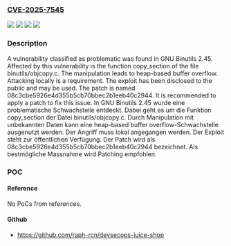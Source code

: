 ### [CVE-2025-7545](https://cve.mitre.org/cgi-bin/cvename.cgi?name=CVE-2025-7545)
![](https://img.shields.io/static/v1?label=Product&message=Binutils&color=blue)
![](https://img.shields.io/static/v1?label=Version&message=2.45%20&color=brightgreen)
![](https://img.shields.io/static/v1?label=Vulnerability&message=Heap-based%20Buffer%20Overflow&color=brightgreen)
![](https://img.shields.io/static/v1?label=Vulnerability&message=Memory%20Corruption&color=brightgreen)

### Description

A vulnerability classified as problematic was found in GNU Binutils 2.45. Affected by this vulnerability is the function copy_section of the file binutils/objcopy.c. The manipulation leads to heap-based buffer overflow. Attacking locally is a requirement. The exploit has been disclosed to the public and may be used. The patch is named 08c3cbe5926e4d355b5cb70bbec2b1eeb40c2944. It is recommended to apply a patch to fix this issue.
In GNU Binutils 2.45 wurde eine problematische Schwachstelle entdeckt. Dabei geht es um die Funktion copy_section der Datei binutils/objcopy.c. Durch Manipulation mit unbekannten Daten kann eine heap-based buffer overflow-Schwachstelle ausgenutzt werden. Der Angriff muss lokal angegangen werden. Der Exploit steht zur öffentlichen Verfügung. Der Patch wird als 08c3cbe5926e4d355b5cb70bbec2b1eeb40c2944 bezeichnet. Als bestmögliche Massnahme wird Patching empfohlen.

### POC

#### Reference
No PoCs from references.

#### Github
- https://github.com/raph-rcn/devsecops-juice-shop

